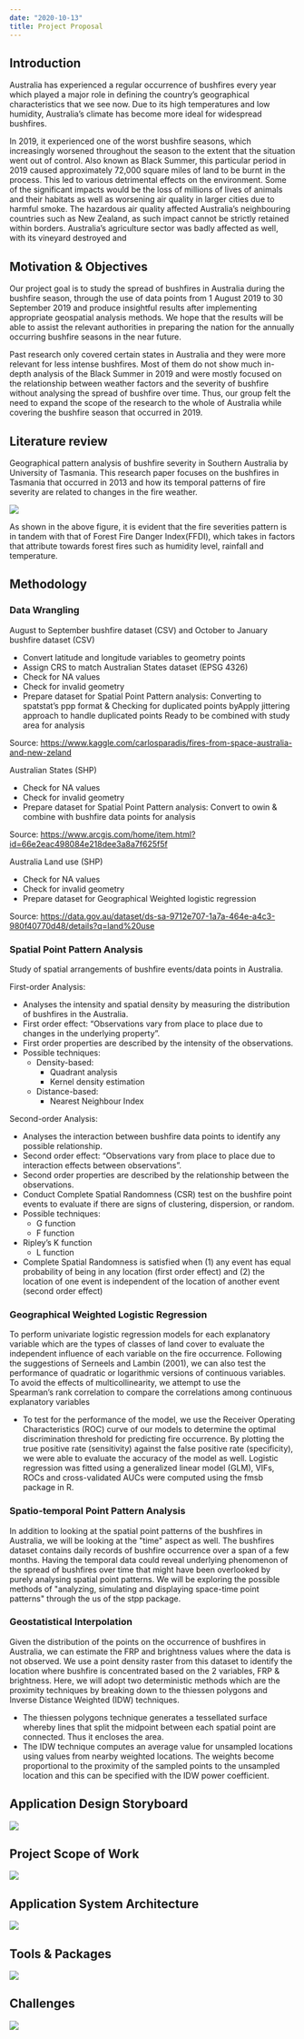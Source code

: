 ```yaml
---
date: "2020-10-13"
title: Project Proposal
---
```


## Introduction

Australia has experienced a regular occurrence of bushfires every year which played a major role in defining the country’s geographical characteristics that we see now. Due to its high temperatures and low humidity, Australia’s climate has become more ideal for widespread bushfires. 

In 2019, it experienced one of the worst bushfire seasons, which increasingly worsened throughout the season to the extent that the situation went out of control. Also known as Black Summer, this particular period in 2019 caused approximately 72,000 square miles of land to be burnt in the process. This led to various detrimental effects on the environment. Some of the significant impacts would be the loss of millions of lives of animals and their habitats as well as worsening air quality in larger cities due to harmful smoke. The hazardous air quality affected Australia’s neighbouring countries such as New Zealand, as such impact cannot be strictly retained within borders. Australia’s agriculture sector was badly affected as well, with its vineyard destroyed and 

## Motivation & Objectives

Our project goal is to study the spread of bushfires in Australia during the bushfire season, through the use of data points from 1 August 2019 to 30 September 2019 and produce insightful results after implementing appropriate geospatial analysis methods. We hope that the results will be able to assist the relevant authorities in preparing the nation for the annually occurring bushfire seasons in the near future. 

Past research only covered certain states in Australia and they were more relevant for less intense bushfires. Most of them do not show much in-depth analysis of the Black Summer in 2019 and were mostly focused on the relationship between weather factors and the severity of bushfire without analysing the spread of bushfire over time. Thus, our group felt the need to expand the scope of the research to the whole of Australia while covering the bushfire season that occurred in 2019. 

## Literature review

Geographical pattern analysis of bushfire severity in Southern Australia by University of Tasmania. 
This research paper focuses on the bushfires in Tasmania that occurred in 2013 and how its temporal patterns of fire severity are related to changes in the fire weather. 

![](/posts/Business-Proposal_files/lit_review.JPG)

As shown in the above figure, it is evident that the fire severities pattern is in tandem with that of Forest Fire Danger Index(FFDI), which takes in factors that attribute towards forest fires such as humidity level, rainfall and temperature. 

## Methodology

### Data Wrangling
August to September bushfire dataset (CSV) and October to January bushfire dataset (CSV)

- Convert latitude and longitude variables to geometry points
- Assign CRS to match Australian States dataset (EPSG 4326)
- Check for NA values
- Check for invalid geometry
- Prepare dataset for Spatial Point Pattern analysis: Converting to spatstat’s ppp format & Checking for duplicated points byApply jittering approach to handle duplicated points
Ready to be combined with study area for analysis

Source: https://www.kaggle.com/carlosparadis/fires-from-space-australia-and-new-zeland

Australian States (SHP)
- Check for NA values
- Check for invalid geometry
- Prepare dataset for Spatial Point Pattern analysis: Convert to owin & combine with bushfire data points for analysis

Source: https://www.arcgis.com/home/item.html?id=66e2eac498084e218dee3a8a7f625f5f

Australia Land use (SHP)
- Check for NA values
- Check for invalid geometry
- Prepare dataset for Geographical Weighted logistic regression

Source: https://data.gov.au/dataset/ds-sa-9712e707-1a7a-464e-a4c3-980f40770d48/details?q=land%20use

### Spatial Point Pattern Analysis
Study of spatial arrangements of bushfire events/data points in Australia.

First-order Analysis:
- Analyses the intensity and spatial density by measuring the distribution of bushfires in the Australia.
- First order effect: “Observations vary from place to place due to changes in the underlying property”.
- First order properties are described by the intensity of the observations.
- Possible techniques:
  - Density-based:
    - Quadrant analysis
    - Kernel density estimation
  - Distance-based:
    - Nearest Neighbour Index
    
Second-order Analysis:
- Analyses the interaction between bushfire data points to identify any possible relationship. 
- Second order effect: “Observations vary from place to place due to interaction effects between observations”.
- Second order properties are described by the relationship between the observations.
- Conduct Complete Spatial Randomness (CSR) test on the bushfire point events to evaluate if there are signs of clustering, dispersion, or random.  
- Possible techniques:
  - G function
  - F function
- Ripley’s K function
  - L function
- Complete Spatial Randomness is satisfied when (1) any event has equal probability of being in any location (first order effect) and (2) the location of one event is independent of the location of another event (second order effect) 

### Geographical Weighted Logistic Regression

To perform univariate logistic regression models for each explanatory variable which are the types of classes of land cover to evaluate the independent influence of each variable on the fire occurrence. Following the suggestions of Serneels and Lambin (2001), we can also test the performance of quadratic or logarithmic versions of continuous variables. To avoid the effects of multicollinearity, we attempt to use the  
Spearman’s rank correlation to compare the correlations among continuous explanatory variables

- To test for the performance of the model, we use the Receiver Operating Characteristics (ROC) curve of our models to determine the optimal discrimination threshold for predicting fire occurrence. By plotting the true positive rate (sensitivity) against the false positive rate (specificity), we were able to evaluate the accuracy of the model as well. Logistic regression was fitted using a generalized linear model (GLM), VIFs, ROCs and cross-validated AUCs were computed using the fmsb package in R.

### Spatio-temporal Point Pattern Analysis
In addition to looking at the spatial point patterns of the bushfires in Australia, we will be looking at the "time" aspect as well. The bushfires dataset contains daily records of bushfire occurrence over a span of a few months. Having the temporal data could reveal underlying phenomenon of the spread of bushfires over time that might have been overlooked by purely analysing spatial point patterns. We will be exploring the possible methods of "analyzing, simulating and displaying space-time point patterns" through the us of the stpp package.  

### Geostatistical Interpolation
Given the distribution of the points on the occurrence of bushfires in Australia, we can estimate the FRP and brightness values where the data is not observed. We use a point density raster from this dataset to identify the location where bushfire is concentrated based on the 2 variables, FRP & brightness. Here, we will adopt two deterministic methods which are the proximity techniques by breaking down to the thiessen polygons and Inverse Distance Weighted (IDW) techniques.
- The thiessen polygons technique generates a tessellated surface whereby lines that split the midpoint between each spatial point are connected. Thus it encloses the area.
- The IDW technique computes an average value for unsampled locations using values from nearby weighted locations. The weights become proportional to the proximity of the sampled points to the unsampled location and this can be specified with the IDW power coefficient.
 
## Application Design Storyboard

![](/posts/Business-Proposal_files/storyboard.JPG)

## Project Scope of Work

![](/posts/Business-Proposal_files/scope.JPG)

## Application System Architecture

![](/posts/Business-Proposal_files/SA.JPG)

## Tools & Packages

![](/posts/Business-Proposal_files/packages.JPG)

## Challenges 

![](/posts/Business-Proposal_files/challenges.JPG)